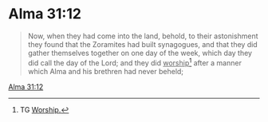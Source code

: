 # Alma 31:12

> Now, when they had come into the land, behold, to their astonishment they found that the Zoramites had built synagogues, and that they did gather themselves together on one day of the week, which day they did call the day of the Lord; and they did <u>worship</u>[^a] after a manner which Alma and his brethren had never beheld;

[Alma 31:12](https://www.churchofjesuschrist.org/study/scriptures/bofm/alma/31?lang=eng&id=p12#p12)


[^a]: TG [Worship.](https://www.churchofjesuschrist.org/study/scriptures/tg/worship?lang=eng)
